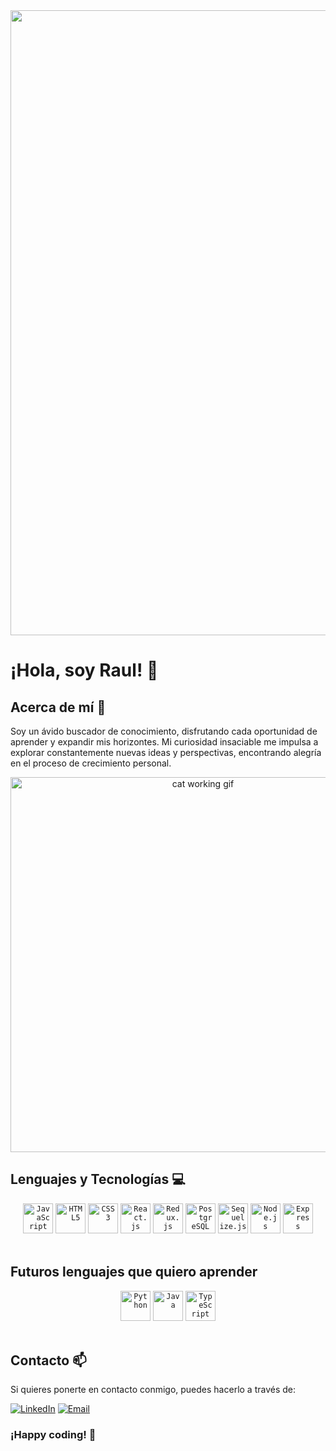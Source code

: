 <div align="center">
    <img width="1000" src="https://nextibs.com/wp-content/uploads/2021/12/seguridad-informatica-scaled.jpeg"/>
</div>

# ¡Hola, soy Raul! 👋

## Acerca de mí 🚀

Soy un ávido buscador de conocimiento, disfrutando cada oportunidad de aprender y expandir mis horizontes. Mi curiosidad insaciable me impulsa a explorar constantemente nuevas ideas y perspectivas, encontrando alegría en el proceso de crecimiento personal.

<p align="center">
    <img width="600" src="https://i.pinimg.com/originals/2b/cc/0e/2bcc0e11960ebe99ec2c4d402328a970.gif" alt="cat working gif">
</p>

## Lenguajes y Tecnologías 💻

<div align="center">
    <code><img width="48" height="48" src="https://cdn.jsdelivr.net/gh/devicons/devicon/icons/javascript/javascript-original.svg" alt="JavaScript" /></code>
    <code><img width="48" height="48" src="https://cdn.jsdelivr.net/gh/devicons/devicon/icons/html5/html5-original.svg" alt="HTML5" /></code>
    <code><img width="48" height="48" src="https://cdn.jsdelivr.net/gh/devicons/devicon/icons/css3/css3-original.svg" alt="CSS3" /></code>
    <code><img width="48" height="48" src="https://cdn.jsdelivr.net/gh/devicons/devicon/icons/react/react-original.svg" alt="React.js" /></code>
    <code><img width="48" height="48" src="https://cdn.jsdelivr.net/gh/devicons/devicon/icons/redux/redux-original.svg" alt="Redux.js" /></code>
    <code><img width="48" height="48" src="https://cdn.jsdelivr.net/gh/devicons/devicon/icons/postgresql/postgresql-original.svg" alt="PostgreSQL" /></code>
    <code><img width="48" height="48" src="https://cdn.jsdelivr.net/gh/devicons/devicon/icons/sequelize/sequelize-original.svg" alt="Sequelize.js" /></code>
    <code><img width="48" height="48" src="https://cdn.jsdelivr.net/gh/devicons/devicon/icons/nodejs/nodejs-original.svg" alt="Node.js" /></code>
    <code><img width="48" height="48" src="https://cdn.jsdelivr.net/gh/devicons/devicon/icons/express/express-original-wordmark.svg" alt="Express" /></code>
</div>

<br/>

## Futuros lenguajes que quiero aprender

<div align="center"> 
<code><img width="48" height="48" src="https://cdn.jsdelivr.net/gh/devicons/devicon/icons/python/python-original.svg" alt="Python" /></code>
<code><img width="48" height="48" src="https://cdn.jsdelivr.net/gh/devicons/devicon/icons/java/java-original.svg" alt="Java" /></code>
<code><img width="48" height="48" src="https://cdn.jsdelivr.net/gh/devicons/devicon/icons/typescript/typescript-original.svg" alt="TypeScript" /></code>

    
</div>
<br/>



## Contacto 📫

Si quieres ponerte en contacto conmigo, puedes hacerlo a través de:

[![LinkedIn](https://img.shields.io/badge/LinkedIn-Con%C3%A9ctate%20conmigo-blue?style=flat-square&logo=linkedin)](https://www.linkedin.com/in/raul-fernandez-056baa234/)
[![Email](https://img.shields.io/badge/Email-Enviar%20un%20correo%20electrónico-blue?style=flat-square&logo=gmail)](mailto:rafernandez21@hotmail.com)


### ¡Happy coding! 🚀
<br/>


